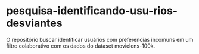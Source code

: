 # pesquisa-identificando-usu-rios-desviantes
O repositório buscar identificar usuários com preferencias incomuns em  um filtro colaborativo  com os dados do dataset  movielens-100k. 
